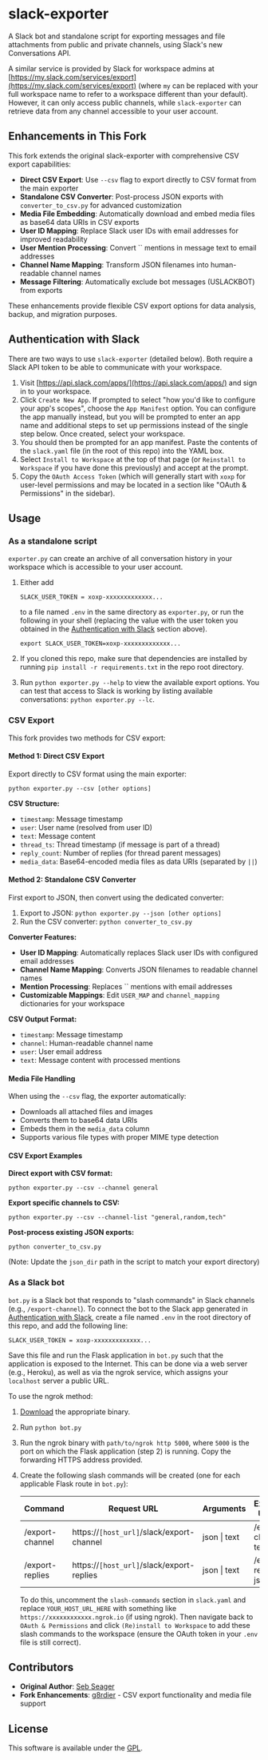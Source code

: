 # slack-exporter

A Slack bot and standalone script for exporting messages and file attachments from public and private channels, using Slack's new Conversations API.

A similar service is provided by Slack for workspace admins at [https://my.slack.com/services/export](https://my.slack.com/services/export) (where `my` can be replaced with your full workspace name to refer to a workspace different than your default). However, it can only access public channels, while `slack-exporter` can retrieve data from any channel accessible to your user account.

## Enhancements in This Fork

This fork extends the original slack-exporter with comprehensive CSV export capabilities:

- **Direct CSV Export**: Use `--csv` flag to export directly to CSV format from the main exporter
- **Standalone CSV Converter**: Post-process JSON exports with `converter_to_csv.py` for advanced customization
- **Media File Embedding**: Automatically download and embed media files as base64 data URIs in CSV exports
- **User ID Mapping**: Replace Slack user IDs with email addresses for improved readability
- **User Mention Processing**: Convert `` mentions in message text to email addresses
- **Channel Name Mapping**: Transform JSON filenames into human-readable channel names
- **Message Filtering**: Automatically exclude bot messages (USLACKBOT) from exports

These enhancements provide flexible CSV export options for data analysis, backup, and migration purposes.

## Authentication with Slack

There are two ways to use `slack-exporter` (detailed below). Both require a Slack API token to be able to communicate with your workspace.

1. Visit [https://api.slack.com/apps/](https://api.slack.com/apps/) and sign in to your workspace.
2. Click `Create New App`. If prompted to select "how you'd like to configure your app's scopes", choose the `App Manifest` option. You can configure the app manually instead, but you will be prompted to enter an app name and additional steps to set up permissions instead of the single step below. Once created, select your workspace.
3. You should then be prompted for an app manifest. Paste the contents of the `slack.yaml` file (in the root of this repo) into the YAML box.
4. Select `Install to Workspace` at the top of that page (or `Reinstall to Workspace` if you have done this previously) and accept at the prompt.
5. Copy the `OAuth Access Token` (which will generally start with `xoxp` for user-level permissions and may be located in a section like "OAuth & Permissions" in the sidebar).

## Usage

### As a standalone script

`exporter.py` can create an archive of all conversation history in your workspace which is accessible to your user account.

1. Either add 

    ```text
    SLACK_USER_TOKEN = xoxp-xxxxxxxxxxxxx...
    ```
    
    to a file named `.env` in the same directory as `exporter.py`, or run the following in your shell (replacing the value with the user token you obtained in the [Authentication with Slack](#authentication-with-slack) section above).

    ```shell script
    export SLACK_USER_TOKEN=xoxp-xxxxxxxxxxxxx...
    ```

2. If you cloned this repo, make sure that dependencies are installed by running `pip install -r requirements.txt` in the repo root directory.
3. Run `python exporter.py --help` to view the available export options. You can test that access to Slack is working by listing available conversations: `python exporter.py --lc`.

### CSV Export

This fork provides two methods for CSV export:

#### Method 1: Direct CSV Export
Export directly to CSV format using the main exporter:

```
python exporter.py --csv [other options]
```

**CSV Structure:**
- `timestamp`: Message timestamp
- `user`: User name (resolved from user ID)
- `text`: Message content
- `thread_ts`: Thread timestamp (if message is part of a thread)
- `reply_count`: Number of replies (for thread parent messages)
- `media_data`: Base64-encoded media files as data URIs (separated by `||`)

#### Method 2: Standalone CSV Converter
First export to JSON, then convert using the dedicated converter:

1. Export to JSON: `python exporter.py --json [other options]`
2. Run the CSV converter: `python converter_to_csv.py`

**Converter Features:**
- **User ID Mapping**: Automatically replaces Slack user IDs with configured email addresses
- **Channel Name Mapping**: Converts JSON filenames to readable channel names
- **Mention Processing**: Replaces `` mentions with email addresses
- **Customizable Mappings**: Edit `USER_MAP` and `channel_mapping` dictionaries for your workspace

**CSV Output Format:**
- `timestamp`: Message timestamp
- `channel`: Human-readable channel name
- `user`: User email address
- `text`: Message content with processed mentions

#### Media File Handling
When using the `--csv` flag, the exporter automatically:
- Downloads all attached files and images
- Converts them to base64 data URIs
- Embeds them in the `media_data` column
- Supports various file types with proper MIME type detection

#### CSV Export Examples

**Direct export with CSV format:**
```
python exporter.py --csv --channel general
```

**Export specific channels to CSV:**
```
python exporter.py --csv --channel-list "general,random,tech"
```

**Post-process existing JSON exports:**
```
python converter_to_csv.py
```
(Note: Update the `json_dir` path in the script to match your export directory)

### As a Slack bot

`bot.py` is a Slack bot that responds to "slash commands" in Slack channels (e.g., `/export-channel`). To connect the bot to the Slack app generated in [Authentication with Slack](#authentication-with-slack), create a file named `.env` in the root directory of this repo, and add the following line:

```text
SLACK_USER_TOKEN = xoxp-xxxxxxxxxxxxx...
```

Save this file and run the Flask application in `bot.py` such that the application is exposed to the Internet. This can be done via a web server (e.g., Heroku), as well as via the ngrok service, which assigns your `localhost` server a public URL.

To use the ngrok method:

1. [Download](https://ngrok.com/download) the appropriate binary.
2. Run `python bot.py`
3. Run the ngrok binary with `path/to/ngrok http 5000`, where `5000` is the port on which the Flask application (step 2) is running. Copy the forwarding HTTPS address provided.

4. Create the following slash commands will be created (one for each applicable Flask route in `bot.py`):

    | Command         | Request URL                               | Arguments    | Example Usage        |
    |-----------------|-------------------------------------------|--------------|----------------------|
    | /export-channel | https://`[host_url]`/slack/export-channel | json \| text | /export-channel text |
    | /export-replies | https://`[host_url]`/slack/export-replies | json \| text | /export-replies json |

    To do this, uncomment the `slash-commands` section in `slack.yaml` and replace `YOUR_HOST_URL_HERE` with something like `https://xxxxxxxxxxxx.ngrok.io` (if using ngrok). Then navigate back to `OAuth & Permissions` and click `(Re)install to Workspace` to add these slash commands to the workspace (ensure the OAuth token in your `.env` file is still correct).

## Contributors

- **Original Author**: [Seb Seager](https://github.com/sebseager)
- **Fork Enhancements**: [g8rdier](https://github.com/g8rdier) - CSV export functionality and media file support

## License

This software is available under the [GPL](LICENSE).
